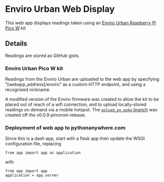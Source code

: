 # Enviro Urban Web Display

This web app displays readings taken using an [Enviro Urban Raspberry Pi Pico W](https://shop.pimoroni.com/products/enviro-urban) kit

## Details

Readings are stored as GitHub gists.

### Enviro Urban Pico W kit

Readings from the Enviro Urban are uploaded to the web app by specifying "[webapp_address]/enviro" as a custom HTTP endpoint, and using a recognised nickname.

A modified version of the Enviro firmware was created to allow the kit to be placed out of reach of a wifi connection, and to upload locally-stored readings on demand via a mobile hotspot. The [`upload_on_poke` branch](https://github.com/phuongquan/enviro/tree/upload_on_poke) was created off the v0.0.9 pimoroni release.

### Deployment of web app to pythonanywhere.com

Since this is a dash app, start with a flask app then update the WSGI configuration file, replacing

```
from app import app as application
```

with

```
from app import app
application = app.server
```

